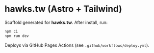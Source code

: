 
# hawks.tw (Astro + Tailwind)
Scaffold generated for **hawks.tw**. After install, run:

```bash
npm ci
npm run dev
```

Deploys via GitHub Pages Actions (see `.github/workflows/deploy.yml`).
